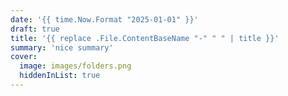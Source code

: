 ```yaml
---
date: '{{ time.Now.Format "2025-01-01" }}'
draft: true
title: '{{ replace .File.ContentBaseName "-" " " | title }}'
summary: 'nice summary'
cover:
  image: images/folders.png
  hiddenInList: true
---
```

